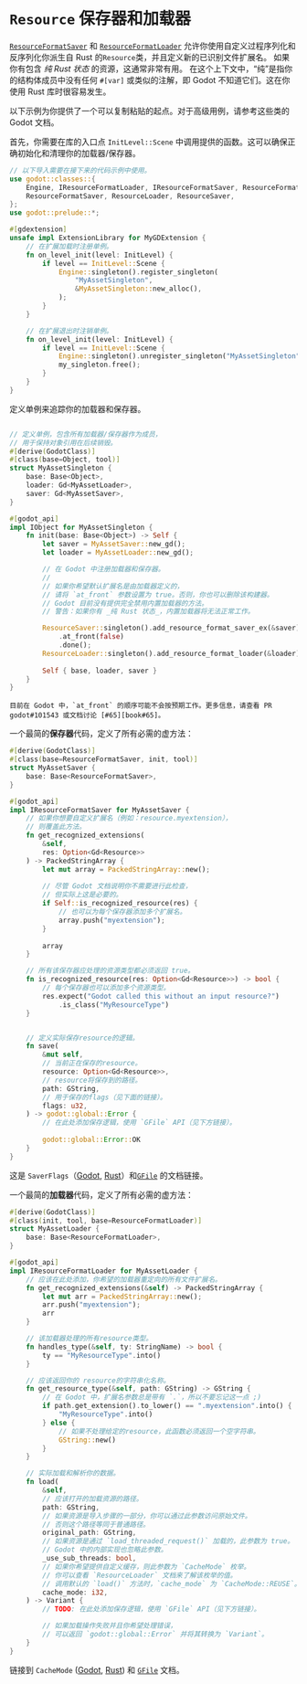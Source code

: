 <!--
  ~ Copyright (c) godot-rust; Bromeon and contributors.
  ~ This Source Code Form is subject to the terms of the Mozilla Public
  ~ License, v. 2.0. If a copy of the MPL was not distributed with this
  ~ file, You can obtain one at https://mozilla.org/MPL/2.0/.
-->

# `Resource` 保存器和加载器

[`ResourceFormatSaver`][godot-saver] 和 [`ResourceFormatLoader`][godot-loader] 允许你使用自定义过程序列化和反序列化你派生自 Rust 的`Resource`类，并且定义新的已识别文件扩展名。
如果你有包含 _纯 Rust 状态_ 的资源，这通常非常有用。
在这个上下文中，“纯”是指你的结构体成员中没有任何 `#[var]` 或类似的注解，即 Godot 不知道它们。这在你使用 Rust 库时很容易发生。

以下示例为你提供了一个可以复制粘贴的起点。对于高级用例，请参考这些类的 Godot 文档。

首先，你需要在库的入口点 `InitLevel::Scene` 中调用提供的函数。这可以确保正确初始化和清理你的加载器/保存器。


```rust
// 以下导入需要在接下来的代码示例中使用。
use godot::classes::{
    Engine, IResourceFormatLoader, IResourceFormatSaver, ResourceFormatLoader,
    ResourceFormatSaver, ResourceLoader, ResourceSaver,
};
use godot::prelude::*;

#[gdextension]
unsafe impl ExtensionLibrary for MyGDExtension {
    // 在扩展加载时注册单例。
    fn on_level_init(level: InitLevel) {
        if level == InitLevel::Scene {
            Engine::singleton().register_singleton(
                "MyAssetSingleton",
                &MyAssetSingleton::new_alloc(),
            );
        }
    }

    // 在扩展退出时注销单例。
    fn on_level_init(level: InitLevel) {
        if level == InitLevel::Scene {
            Engine::singleton().unregister_singleton("MyAssetSingleton");
            my_singleton.free();
        }
    }
}
```

定义单例来追踪你的加载器和保存器。

```rust

// 定义单例，包含所有加载器/保存器作为成员，
// 用于保持对象引用在后续销毁。
#[derive(GodotClass)]
#[class(base=Object, tool)]
struct MyAssetSingleton {
    base: Base<Object>,
    loader: Gd<MyAssetLoader>,
    saver: Gd<MyAssetSaver>,
}

#[godot_api]
impl IObject for MyAssetSingleton {
    fn init(base: Base<Object>) -> Self {
        let saver = MyAssetSaver::new_gd();
        let loader = MyAssetLoader::new_gd();

        // 在 Godot 中注册加载器和保存器。
        //
        // 如果你希望默认扩展名是由加载器定义的，
        // 请将 `at_front` 参数设置为 true。否则，你也可以删除该构建器。
        // Godot 目前没有提供完全禁用内置加载器的方法。
        // 警告：如果你有 _纯 Rust 状态_，内置加载器将无法正常工作。

        ResourceSaver::singleton().add_resource_format_saver_ex(&saver)
            .at_front(false)
            .done();
        ResourceLoader::singleton().add_resource_format_loader(&loader);
        
        Self { base, loader, saver }
    }
}
```

```admonish warning title="at_front 行为"
目前在 Godot 中，`at_front` 的顺序可能不会按预期工作。更多信息，请查看 PR godot#101543 或文档讨论 [#65][book#65]。

```

一个最简的**保存器**代码，定义了所有必需的虚方法：

```rust
#[derive(GodotClass)]
#[class(base=ResourceFormatSaver, init, tool)]
struct MyAssetSaver {
    base: Base<ResourceFormatSaver>,
}

#[godot_api]
impl IResourceFormatSaver for MyAssetSaver {
    // 如果你想要自定义扩展名（例如：resource.myextension），
    // 则覆盖此方法。
    fn get_recognized_extensions(
        &self,
        res: Option<Gd<Resource>>
    ) -> PackedStringArray {
        let mut array = PackedStringArray::new();
        
        // 尽管 Godot 文档说明你不需要进行此检查，
        // 但实际上这是必要的。
        if Self::is_recognized_resource(res) {
            // 也可以为每个保存器添加多个扩展名。
            array.push("myextension");
        }
        
        array
    }

    // 所有该保存器应处理的资源类型都必须返回 true。
    fn is_recognized_resource(res: Option<Gd<Resource>>) -> bool {
        // 每个保存器也可以添加多个资源类型。
        res.expect("Godot called this without an input resource?")
            .is_class("MyResourceType")
    }


    // 定义实际保存resource的逻辑。
    fn save(
        &mut self,
        // 当前正在保存的resource。
        resource: Option<Gd<Resource>>,
        // resource将保存到的路径。
        path: GString,
        // 用于保存的flags（见下面的链接）。
        flags: u32,
    ) -> godot::global::Error {
        // 在此处添加保存逻辑，使用 `GFile` API（见下方链接）。
        
        godot::global::Error::OK
    }
}
```

这是 `SaverFlags`（[Godot][godot-saverflags], [Rust][api-saverflags]）和[`GFile`][api-gfile] 的文档链接。

一个最简的**加载器**代码，定义了所有必需的虚方法：

```rust
#[derive(GodotClass)]
#[class(init, tool, base=ResourceFormatLoader)]
struct MyAssetLoader {
    base: Base<ResourceFormatLoader>,
}

#[godot_api]
impl IResourceFormatLoader for MyAssetLoader {
    // 应该在此处添加，你希望的加载器重定向的所有文件扩展名。
    fn get_recognized_extensions(&self) -> PackedStringArray {
        let mut arr = PackedStringArray::new();
        arr.push("myextension");
        arr
    }

    // 该加载器处理的所有resource类型。
    fn handles_type(&self, ty: StringName) -> bool {
        ty == "MyResourceType".into()
    }

    // 应该返回你的 resource的字符串化名称。
    fn get_resource_type(&self, path: GString) -> GString {
        // 在 Godot 中，扩展名参数总是带有 `.`，所以不要忘记这一点 ;)
        if path.get_extension().to_lower() == ".myextension".into() {
            "MyResourceType".into()
        } else {
            // 如果不处理给定的resource，此函数必须返回一个空字符串。
            GString::new()
        }
    }

    // 实际加载和解析你的数据。
    fn load(
        &self,
        // 应该打开的加载资源的路径。
        path: GString,
        // 如果资源是导入步骤的一部分，你可以通过此参数访问原始文件。
        // 否则这个路径等同于普通路径。
        original_path: GString,
        // 如果资源是通过 `load_threaded_request()` 加载的，此参数为 true。
        // Godot 中的内部实现也忽略此参数。
        _use_sub_threads: bool,
        // 如果你希望提供自定义缓存，则此参数为 `CacheMode` 枚举。
        // 你可以查看 `ResourceLoader` 文档来了解该枚举的值。
        // 调用默认的 `load()` 方法时，`cache_mode` 为 `CacheMode::REUSE`。
        cache_mode: i32,
    ) -> Variant {
        // TODO: 在此处添加保存逻辑，使用 `GFile` API（见下方链接）。

        // 如果加载操作失败并且你希望处理错误，
        // 可以返回 `godot::global::Error` 并将其转换为 `Variant`。
    }
}
```

链接到 `CacheMode` ([Godot][godot-cachemode], [Rust][api-cachemode]) 和 [`GFile`][api-gfile] 文档。

[godot-cachemode]: https://docs.godotengine.org/en/stable/classes/class_resourceformatloader.html#enum-resourceformatloader-cachemode
[api-cachemode]: https://godot-rust.github.io/docs/gdext/master/godot/classes/resource_loader/enum.CacheMode.html

[godot-saverflags]: https://docs.godotengine.org/en/stable/classes/class_resourcesaver.html#enum-resourcesaver-saverflags
[api-saverflags]: https://godot-rust.github.io/docs/gdext/master/godot/classes/resource_saver/struct.SaverFlags.html
[api-gfile]: https://godot-rust.github.io/docs/gdext/master/godot/prelude/struct.GFile.html

[godot-saver]: https://docs.godotengine.org/en/stable/classes/class_resourceformatsaver.html
[godot-loader]: https://docs.godotengine.org/en/stable/classes/class_resourceformatloader.html

[godot#101543]: https://github.com/godotengine/godot/pull/101543
[book#65]: https://github.com/godot-rust/book/pull/65#issuecomment-2585403123
